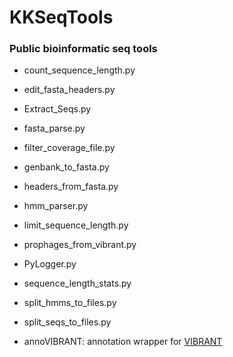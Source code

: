 # **KKSeqTools**
### Public bioinformatic seq tools

* count_sequence_length.py
* edit_fasta_headers.py
* Extract_Seqs.py
* fasta_parse.py
* filter_coverage_file.py
* genbank_to_fasta.py
* headers_from_fasta.py
* hmm_parser.py
* limit_sequence_length.py
* prophages_from_vibrant.py
* PyLogger.py
* sequence_length_stats.py
* split_hmms_to_files.py
* split_seqs_to_files.py

* annoVIBRANT: annotation wrapper for [VIBRANT](https://github.com/AnantharamanLab/VIBRANT)
